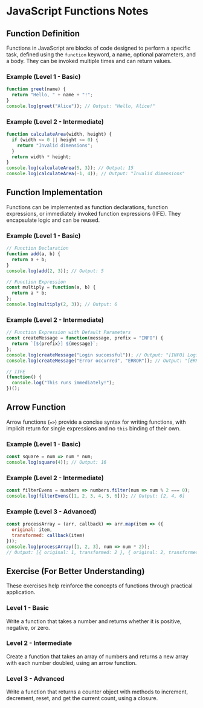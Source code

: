 # JavaScript Functions Notes

## Function Definition
Functions in JavaScript are blocks of code designed to perform a specific task, defined using the `function` keyword, a name, optional parameters, and a body. They can be invoked multiple times and can return values.

### Example (Level 1 - Basic)
```javascript
function greet(name) {
  return "Hello, " + name + "!";
}
console.log(greet("Alice")); // Output: "Hello, Alice!"
```

### Example (Level 2 - Intermediate)
```javascript
function calculateArea(width, height) {
  if (width <= 0 || height <= 0) {
    return "Invalid dimensions";
  }
  return width * height;
}
console.log(calculateArea(5, 3)); // Output: 15
console.log(calculateArea(-1, 4)); // Output: "Invalid dimensions"
```

## Function Implementation
Functions can be implemented as function declarations, function expressions, or immediately invoked function expressions (IIFE). They encapsulate logic and can be reused.

### Example (Level 1 - Basic)
```javascript
// Function Declaration
function add(a, b) {
  return a + b;
}
console.log(add(2, 3)); // Output: 5

// Function Expression
const multiply = function(a, b) {
  return a * b;
};
console.log(multiply(2, 3)); // Output: 6
```

### Example (Level 2 - Intermediate)
```javascript
// Function Expression with Default Parameters
const createMessage = function(message, prefix = "INFO") {
  return `[${prefix}] ${message}`;
};
console.log(createMessage("Login successful")); // Output: "[INFO] Login successful"
console.log(createMessage("Error occurred", "ERROR")); // Output: "[ERROR] Error occurred"

// IIFE
(function() {
  console.log("This runs immediately!");
})();
```

## Arrow Function
Arrow functions (`=>`) provide a concise syntax for writing functions, with implicit return for single expressions and no `this` binding of their own.

### Example (Level 1 - Basic)
```javascript
const square = num => num * num;
console.log(square(4)); // Output: 16
```

### Example (Level 2 - Intermediate)
```javascript
const filterEvens = numbers => numbers.filter(num => num % 2 === 0);
console.log(filterEvens([1, 2, 3, 4, 5, 6])); // Output: [2, 4, 6]
```

### Example (Level 3 - Advanced)
```javascript
const processArray = (arr, callback) => arr.map(item => ({
  original: item,
  transformed: callback(item)
}));
console.log(processArray([1, 2, 3], num => num * 2));
// Output: [{ original: 1, transformed: 2 }, { original: 2, transformed: 4 }, { original: 3, transformed: 6 }]
```

## Exercise (For Better Understanding)
These exercises help reinforce the concepts of functions through practical application.

### Level 1 - Basic
Write a function that takes a number and returns whether it is positive, negative, or zero.

### Level 2 - Intermediate
Create a function that takes an array of numbers and returns a new array with each number doubled, using an arrow function.


### Level 3 - Advanced
Write a function that returns a counter object with methods to increment, decrement, reset, and get the current count, using a closure.